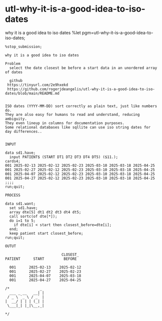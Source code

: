 # utl-why-it-is-a-good-idea-to-iso-dates
why it is a good idea to iso dates
    %let pgm=utl-why-it-is-a-good-idea-to-iso-dates;

    %stop_submission;

    why it is a good idea to iso dates

    Problem
      select the date closest be before a start data in an unordered array of dates

      github
     https://tinyurl.com/2e9hxekd
     https://github.com/rogerjdeangelis/utl-why-it-is-a-good-idea-to-iso-dates/blob/main/README.md


    ISO dates (YYYY-MM-DD) sort correctly as plain text, just like numbers do.
    They are also easy for humans to read and understand, reducing ambiguity.
    They even lineup in columns for documentation purposes.
    Some relational databases like sqllite can use iso string dates for day differences..


    INPUT

    data sd1.have;
      input PATIENT$ (START DT1 DT2 DT3 DT4 DT5) ($11.);
    cards4;
    001 2025-02-13 2025-02-12 2025-02-23 2025-03-10 2025-03-18 2025-04-25
    001 2025-02-27 2025-02-12 2025-02-23 2025-03-10 2025-03-18 2025-04-25
    001 2025-04-07 2025-02-12 2025-02-23 2025-03-10 2025-03-18 2025-04-25
    001 2025-04-27 2025-02-12 2025-02-23 2025-03-10 2025-03-18 2025-04-25
    ;;;;
    run;quit;

    PROCESS

    data sd1.want;
      set sd1.have;
      array dte[5] dt1 dt2 dt3 dt4 dt5;
      call sortc(of dte[*]);
      do i=1 to 5;
        if dte[i] < start then closest_before=dte[i];
      end;
      keep patient start closest_before;
    run;quit;

    OUTUT

                              CLOSEST_
    PATIENT      START         BEFORE

      001      2025-02-13    2025-02-12
      001      2025-02-27    2025-02-23
      001      2025-04-07    2025-03-18
      001      2025-04-27    2025-04-25

    /*              _
      ___ _ __   __| |
     / _ \ `_ \ / _` |
    |  __/ | | | (_| |
     \___|_| |_|\__,_|

    */
